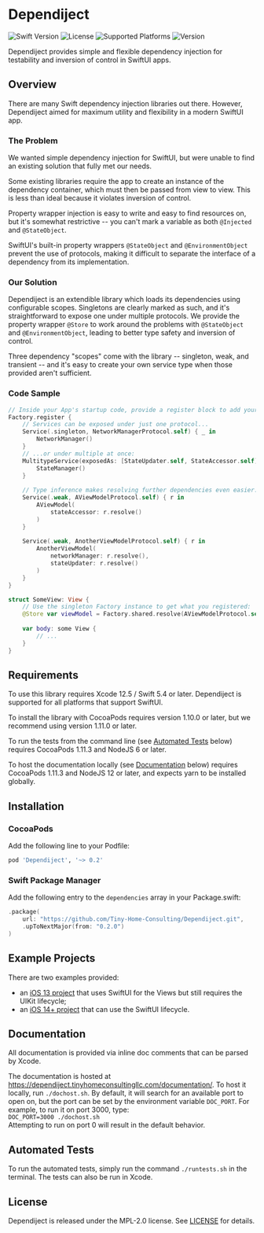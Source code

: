 # Dependiject

![Swift Version][1]
![License][2]
![Supported Platforms][3]
![Version][8]

Dependiject provides simple and flexible dependency injection for testability and inversion of
control in SwiftUI apps.

## Overview

There are many Swift dependency injection libraries out there. However, Dependiject aimed for
maximum utility and flexibility in a modern SwiftUI app.

### The Problem

We wanted simple dependency injection for SwiftUI, but were unable to find an existing solution that
fully met our needs.

Some existing libraries require the app to create an instance of the dependency container, which
must then be passed from view to view. This is less than ideal because it violates inversion of
control.

Property wrapper injection is easy to write and easy to find resources on, but it's somewhat
restrictive -- you can't mark a variable as both `@Injected` and `@StateObject`.

SwiftUI's built-in property wrappers `@StateObject` and `@EnvironmentObject` prevent the use of
protocols, making it difficult to separate the interface of a dependency from its implementation.

### Our Solution

Dependiject is an extendible library which loads its dependencies using configurable scopes.
Singletons are clearly marked as such, and it's straightforward to expose one under multiple
protocols. We provide the property wrapper `@Store` to work around the problems with `@StateObject`
and `@EnvironmentObject`, leading to better type safety and inversion of control.

Three dependency "scopes" come with the library -- singleton, weak, and transient -- and it's easy
to create your own service type when those provided aren't sufficient.

### Code Sample

```swift
// Inside your App's startup code, provide a register block to add your dependencies:
Factory.register {
    // Services can be exposed under just one protocol...
    Service(.singleton, NetworkManagerProtocol.self) { _ in
        NetworkManager()
    }
    // ...or under multiple at once:
    MultitypeService(exposedAs: [StateUpdater.self, StateAccessor.self]) { _ in
        StateManager()
    }
    
    // Type inference makes resolving further dependencies even easier:
    Service(.weak, AViewModelProtocol.self) { r in
        AViewModel(
            stateAccessor: r.resolve()
        )
    }
    
    Service(.weak, AnotherViewModelProtocol.self) { r in
        AnotherViewModel(
            networkManager: r.resolve(),
            stateUpdater: r.resolve()
        )
    }
}

struct SomeView: View {
    // Use the singleton Factory instance to get what you registered:
    @Store var viewModel = Factory.shared.resolve(AViewModelProtocol.self)
    
    var body: some View {
        // ...
    }
}
```

## Requirements

To use this library requires Xcode 12.5 / Swift 5.4 or later. Dependiject is supported for all
platforms that support SwiftUI.

To install the library with CocoaPods requires version 1.10.0 or later, but we recommend using
version 1.11.0 or later.

To run the tests from the command line (see [Automated Tests][9] below) requires CocoaPods 1.11.3
and NodeJS 6 or later.

To host the documentation locally (see [Documentation][4] below) requires CocoaPods 1.11.3 and
NodeJS 12 or later, and expects yarn to be installed globally.

## Installation

### CocoaPods

Add the following line to your Podfile:

```ruby
pod 'Dependiject', '~> 0.2'
```

### Swift Package Manager

Add the following entry to the `dependencies` array in your Package.swift:

```swift
.package(
    url: "https://github.com/Tiny-Home-Consulting/Dependiject.git",
    .upToNextMajor(from: "0.2.0")
)
```

## Example Projects

There are two examples provided: 
- an [iOS 13 project][5] that uses SwiftUI for the Views but still requires the UIKit lifecycle;
- an [iOS 14+ project][6] that can use the SwiftUI lifecycle.

## Documentation

All documentation is provided via inline doc comments that can be parsed by Xcode.

The documentation is hosted at <https://dependiject.tinyhomeconsultingllc.com/documentation/>. To
host it locally, run `./dochost.sh`. By default, it will search for an available port to open on,
but the port can be set by the environment variable `DOC_PORT`. For example, to run it on port 3000,
type:  
`DOC_PORT=3000 ./dochost.sh`  
Attempting to run on port 0 will result in the default behavior.

## Automated Tests

To run the automated tests, simply run the command `./runtests.sh` in the terminal. The tests can
also be run in Xcode.

## License

Dependiject is released under the MPL-2.0 license. See [LICENSE][7] for details.

[1]: https://img.shields.io/badge/swift-~%3E%205.4-orange
[2]: https://img.shields.io/cocoapods/l/Dependiject?color=blue
[3]: https://img.shields.io/cocoapods/p/Dependiject?color=yellowgreen
[4]: #documentation
[5]: ./iOS%2013%20Example/
[6]: ./iOS%2014%20Example/
[7]: ./LICENSE
[8]: https://img.shields.io/cocoapods/v/Dependiject
[9]: #automated-tests
